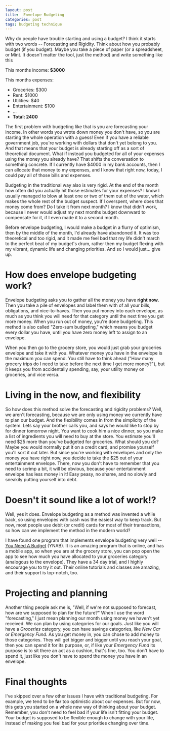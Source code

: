 ```yaml
---
layout: post
title:  Envelope Budgeting
categories: post
tags: budgeting technique
---
```


Why do people have trouble starting and using a budget? I think it starts with two words -- Forecasting and Rigidity. Think about how you probably budget (if you budget). Maybe you take a piece of paper (or a spreadsheet, or Mint. It doesn't matter the tool, just the method) and write something like this

<!--more-->

This months income: **$3000**

This months expenses:

- Groceries: $300
- Rent: $1000
- Utilities: $40
- Entertainment: $100
- ...
- **Total: 2400**

The first problem with budgeting like that is you are forecasting your income. In other words you wrote down money you don't have, so you are starting the whole operation with a guess! Even if you have a reliable government job, you're working with dollars that don't yet belong to you. And that means that your budget is already starting off as a sort of theoretical document. What if instead you budgeted for all of your expenses using the money you already have? That shifts the conversation to something concrete. If I currently have $4000 in my bank accounts, then I can allocate that money to my expenses, and I know that right now, today, I could pay all of those bills and expenses.

Budgeting in the traditional way also is very rigid. At the end of the month how often did you actually hit those estimates for your expenses? I know I usually managed to blow at least one or two of them out of the water, which makes the whole rest of the budget suspect. If I overspent, where does that money come from? Do I take it from next month? I know that didn't work, because I never would adjust my next months budget downward to compensate for it, if I even made it to a second month.

Before envelope budgeting, I would make a budget in a flurry of optimism, then by the middle of the month, I'd already have abandoned it. It was too theoretical and too rigid, and it made me feel bad that my life didn't march to the perfect beat of my budget's drum, rather then my budget flexing with my vibrant, dynamic life and changing priorities. And so I would just... give up.

# How does envelope budgeting work?
Envelope budgeting asks you to gather all the money you have **right now**. Then you take a pile of envelopes and label them with of all your bills, obligations, and nice-to-haves. Then you put money into each envelope, as much as you think you will need for that category until the next time you get more money. When you run out of money, you're done budgeting. This method is also called "Zero-sum budgeting," which means you budget every dollar you have, until you have zero money left to assign to an envelope.

When you then go to the grocery store, you would just grab your groceries envelope and take it with you. Whatever money you have in the envelope is the maximum you can spend. You still have to think ahead ("How many grocery trips do I need to take before the next time I get more money?"), but it keeps you from accidentally spending, say, your utility money on groceries, and vice versa.

# Living in the now, and flexibility
So how does this method solve the forecasting and rigidity problems? Well, we aren't forecasting, because we are only using money we currently have to plan our budget. And the flexibility comes in from the simplicity of the system. Lets say your brother calls you, and says he would like to stop by for dinner tomorrow night. You want to cook him a nice dinner, so you make a list of ingredients you will need to buy at the store. You estimate you'll need $25 more than you've budgeted for groceries. What should you do? Maybe you would normally put it on a credit card, and promise yourself you'll sort it out later. But since you're working with envelopes and only the money you have right now, you decide to take the $25 out of your entertainment envelope. There, now you don't have to remember that you need to scrimp a bit, it will be obvious, because your entertainment envelope has less money in it! Easy peasy, no shame, and no slowly and sneakily putting yourself into debt.

# Doesn't it sound like a lot of work!?
Well, yes it does. Envelope budgeting as a method was invented a while back, so using envelopes with cash was the easiest way to keep track. But now, most people use debit (or credit) cards for most of their transactions, so how can we implement the method in the modern world?

I have found one program that implements envelope budgeting very well -- [You Need A Budget](www.ynab.com) (YNAB). It is an amazing program that is online, and has a mobile app, so when you are at the grocery store, you can pop open the app to see how much you have allocated to your groceries category (analogous to the envelope). They have a 34 day trial, and I highly encourage you to try it out. Their online tutorials and classes are amazing, and their support is top-notch, too.

# Projecting and planning
Another thing people ask me is, "Well, if we're not supposed to forecast, how are we supposed to plan for the future?" When I use the word "forecasting," I just mean planning our month using money we haven't yet received. We can plan by using categories for our goals. Just like you will have a *Groceries* category, you can have savings categories, like *New Car* or *Emergency Fund*. As you get money in, you can chose to add money to those categories. They will get bigger and bigger until you reach your goal, then you can spend it for its purpose, or, if like your *Emergency Fund* its purpose is to sit there an act as a cushion, that's fine, too. You don't have to spend it, just like you don't have to spend the money you have in an envelope.

# Final thoughts
I've skipped over a few other issues I have with traditional budgeting. For example, we tend to be **far** too optimistic about our expenses. But for now, this gets you started on a whole new way of thinking about your budget. Remember, you don't need to feel bad if your life isn't fitting your budget. Your budget is supposed to be flexible enough to change with your life, instead of making you feel bad for your priorities changing over time.